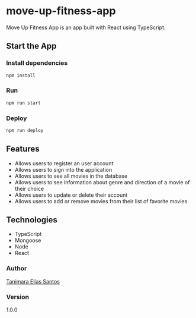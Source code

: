 # move-up-fitness-app

Move Up Fitness App is an app built with React using TypeScript.


## Start the App
 ### Install dependencies

```bash
npm install
```

### Run

```bash
npm run start
```

### Deploy

```bash
npm run deploy
```

## Features

- Allows users to register an user account
- Allows users to sign into the application
- Allows users to see all movies in the database
- Allows users to see information about genre and direction of a movie of their choice
- Allows users to update or delete their account
- Allows users to add or remove movies from their list of favorite movies

## Technologies

- TypeScript
- Mongoose
- Node
- React

### Author

[Tanimara Elias Santos](https://github.com/tanimaraeliassantos)

### Version

1.0.0
